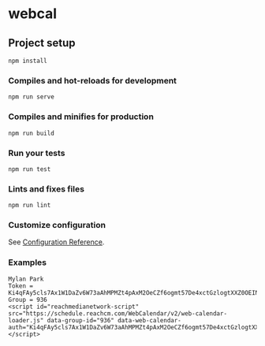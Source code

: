 # webcal

## Project setup
```
npm install
```

### Compiles and hot-reloads for development
```
npm run serve
```

### Compiles and minifies for production
```
npm run build
```

### Run your tests
```
npm run test
```

### Lints and fixes files
```
npm run lint
```

### Customize configuration
See [Configuration Reference](https://cli.vuejs.org/config/).

### Examples
```
Mylan Park
Token = Ki4qFAy5cls7Ax1W1DaZv6W73aAhMPMZt4pAxM2OeCZf6ogmt57De4xctGzlogtXXZ0OEIN%2Ftt0FZHTKdo6jFQN0o95gTmAIKqoZu86ZaZ0UYM%2F2qxaq7cQN9Bv%2FFaqTdxzfAVCOnsOoLHWm1pC7HayrFcAWt6iTFMQGVSWYg1dHbUggQhMjwEYXSZYytuyR8ojimjkVZ6Zmdrs5w6icmxqC52Be9gl6paXhvSx8yJfmHJdYWB5QawC6XHHUpshQ%2FDDsDx6TVxgXQVW7dyL5HTOvcLVjCTyDRi8wg1PrdLJBLQQiiyQrpi2rio%2BsCWWtQ89j3Nd7ZlDwPUWn2FamWiqhaUs4%2BLTUDJ%2Fn3mGPNh%2BSqso%3D
Group = 936
<script id="reachmedianetwork-script" src="https://schedule.reachcm.com/WebCalendar/v2/web-calendar-loader.js" data-group-id="936" data-web-calendar-auth="Ki4qFAy5cls7Ax1W1DaZv6W73aAhMPMZt4pAxM2OeCZf6ogmt57De4xctGzlogtXXZ0OEIN%2Ftt0FZHTKdo6jFQN0o95gTmAIKqoZu86ZaZ0UYM%2F2qxaq7cQN9Bv%2FFaqTdxzfAVCOnsOoLHWm1pC7HayrFcAWt6iTFMQGVSWYg1dHbUggQhMjwEYXSZYytuyR8ojimjkVZ6Zmdrs5w6icmxqC52Be9gl6paXhvSx8yJfmHJdYWB5QawC6XHHUpshQ%2FDDsDx6TVxgXQVW7dyL5HTOvcLVjCTyDRi8wg1PrdLJBLQQiiyQrpi2rio%2BsCWWtQ89j3Nd7ZlDwPUWn2FamWiqhaUs4%2BLTUDJ%2Fn3mGPNh%2BSqso%3D"></script> 
```
